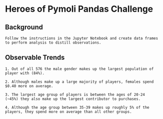 # Heroes of Pymoli Pandas Challenge

## Background
    
    Follow the instructions in the Jupyter Notebook and create data frames to perform analysis to distill observations.
    
    
## Observable Trends

    1. Out of all 576 the male gender makes up the largest population of player with (84%).
    
    2. Although males make up a large majority of players, females spend $0.40 more on average.
    
    3. The largest age group of players is between the ages of 20-24 (~45%) they also make up the largest contributor to purchases.
    
    4. Although the age group between 35-39 makes up roughly 5% of the players, they spend more on average than all other groups.

